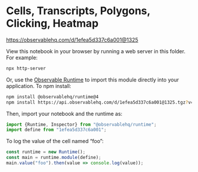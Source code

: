 # Cells, Transcripts, Polygons, Clicking, Heatmap

https://observablehq.com/d/1efea5d337c6a001@1325

View this notebook in your browser by running a web server in this folder. For
example:

~~~sh
npx http-server
~~~

Or, use the [Observable Runtime](https://github.com/observablehq/runtime) to
import this module directly into your application. To npm install:

~~~sh
npm install @observablehq/runtime@4
npm install https://api.observablehq.com/d/1efea5d337c6a001@1325.tgz?v=3
~~~

Then, import your notebook and the runtime as:

~~~js
import {Runtime, Inspector} from "@observablehq/runtime";
import define from "1efea5d337c6a001";
~~~

To log the value of the cell named “foo”:

~~~js
const runtime = new Runtime();
const main = runtime.module(define);
main.value("foo").then(value => console.log(value));
~~~
